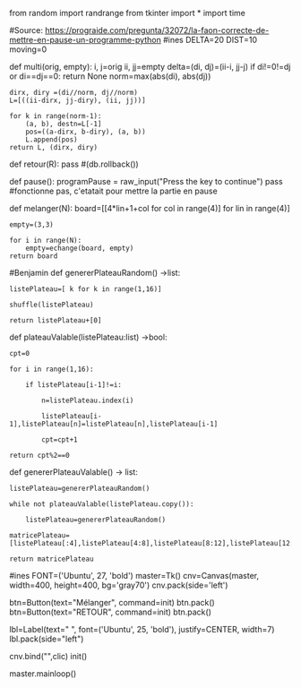 from random import randrange
from tkinter import *
import time 


#Source: https://prograide.com/pregunta/32072/la-faon-correcte-de-mettre-en-pause-un-programme-python
#ines
DELTA=20
DIST=10
moving=0

def multi(orig, empty):
    i, j=orig
    ii, jj=empty
    delta=(di, dj)=(ii-i, jj-j)
    if di!=0!=dj or di==dj==0:
        return None
    norm=max(abs(di), abs(dj))

    dirx, diry =(di//norm, dj//norm)
    L=[((ii-dirx, jj-diry), (ii, jj))]

    for k in range(norm-1):
        (a, b), destn=L[-1]
        pos=((a-dirx, b-diry), (a, b))
        L.append(pos)
    return L, (dirx, diry)

def retour(R):
    pass #(db.rollback())

def pause(): 
    programPause = raw_input("Press the <ENTER> key to continue") 
    pass #fonctionne pas, c'etatait pour mettre la partie en pause

def melanger(N):
    board=[[4*lin+1+col for col in range(4)]
        for lin in range(4)]

    empty=(3,3)

    for i in range(N):
        empty=echange(board, empty)
    return board

#Benjamin
def genererPlateauRandom() ->list:

    listePlateau=[ k for k in range(1,16)]

    shuffle(listePlateau)

    return listePlateau+[0]

def plateauValable(listePlateau:list) ->bool:

    cpt=0

    for i in range(1,16):

        if listePlateau[i-1]!=i:

            n=listePlateau.index(i)

            listePlateau[i-1],listePlateau[n]=listePlateau[n],listePlateau[i-1]

            cpt=cpt+1

    return cpt%2==0

def genererPlateauValable() -> list:

    listePlateau=genererPlateauRandom()

    while not plateauValable(listePlateau.copy()):

        listePlateau=genererPlateauRandom()

    matricePlateau=[listePlateau[:4],listePlateau[4:8],listePlateau[8:12],listePlateau[12:16]]

    return matricePlateau

#ines
FONT=('Ubuntu', 27, 'bold')
master=Tk()
cnv=Canvas(master, width=400, height=400, bg='gray70')
cnv.pack(side='left')

btn=Button(text="Mélanger", command=init)
btn.pack()
btn=Button(text="RETOUR", command=init)
btn.pack()

lbl=Label(text="      ", font=('Ubuntu', 25, 'bold'),
          justify=CENTER, width=7)
lbl.pack(side="left")

cnv.bind("<Button-1>",clic)
init()

master.mainloop()
 
